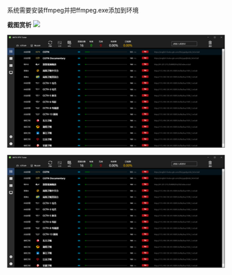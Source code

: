 系统需要安装ffmpeg并把ffmpeg.exe添加到环境





**截图赏析**
![]([image](https://raw.githubusercontent.com/TangBaohua/ANTV/refs/heads/main/images/ANTV-01.png))

![ANTV-02](https://raw.githubusercontent.com/TangBaohua/ANTV/refs/heads/main/images/ANTV-01.png)

![ANTV-03](https://raw.githubusercontent.com/TangBaohua/ANTV/refs/heads/main/images/ANTV-01.png)

